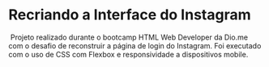 # Recriando a Interface do Instagram 



​	Projeto realizado durante o bootcamp HTML Web Developer da Dio.me com o desafio de reconstruir a página de login do Instagram. Foi executado com o uso de CSS com Flexbox e responsividade a dispositivos mobile.
